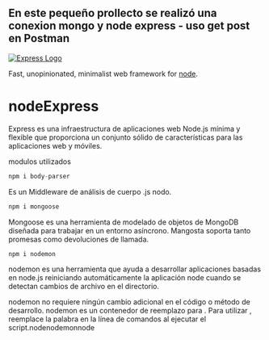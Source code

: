 ## En este pequeño prollecto se realizó una conexion mongo y node express - uso get post en Postman

[![Express Logo](https://i.cloudup.com/zfY6lL7eFa-3000x3000.png)](http://expressjs.com/)

  Fast, unopinionated, minimalist web framework for [node](http://nodejs.org).
  

# nodeExpress
Express es una infraestructura de aplicaciones web Node.js mínima y flexible que proporciona un conjunto sólido de características para las aplicaciones web y móviles.

modulos utilizados 

```objective-c
npm i body-parser
```

Es un Middleware de análisis de cuerpo .js nodo.

```objective-c
npm i mongoose
```

Mongoose es una herramienta de modelado de objetos de MongoDB diseñada para trabajar en un entorno asíncrono. Mangosta soporta tanto promesas como devoluciones de llamada.

```objective-c
npm i nodemon
```

<a>nodemon es una herramienta que ayuda a desarrollar aplicaciones basadas en node.js reiniciando automáticamente la aplicación node cuando se detectan cambios de archivo en el directorio.

nodemon no requiere ningún cambio adicional en el código o método de desarrollo. nodemon es un contenedor de reemplazo para . Para utilizar , reemplace la palabra en la línea de comandos al ejecutar el script.nodenodemonnode </a>
